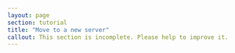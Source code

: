 ```yaml
---
layout: page
section: tutorial
title: "Move to a new server"
callout: This section is incomplete. Please help to improve it.
---
```


